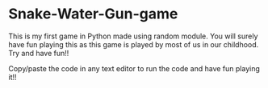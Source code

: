 # Snake-Water-Gun-game
This is my first game in Python made using random module. You will surely have fun playing this as this game is played by most of us in our childhood. Try and have fun!! 

Copy/paste the code in any text editor to run the code and have fun playing it!! 
